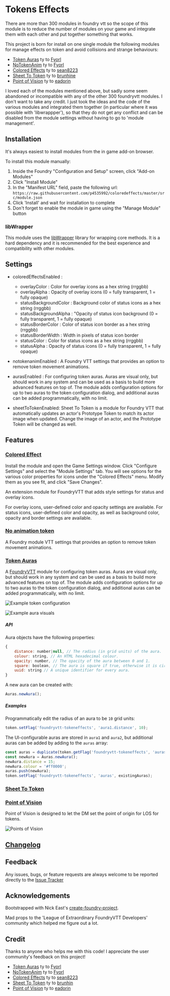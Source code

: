 # Tokens Effects

There are more than 300 modules in foundry vtt so the scope of this module is to reduce the number of modules on your game and integrate them with each other and put together something that works.

This project is born for install on one single module the following modules for manage effects on token and avoid collisions and strange behaviours:

- [Token Auras](https://bitbucket.org/Fyorl/token-auras/src/master/) ty to [Fyorl](https://bitbucket.org/Fyorl/)
- [NoTokenAnim](https://bitbucket.org/Fyorl/notokenanim/src/master/) ty to [Fyorl](https://bitbucket.org/Fyorl/)
- [Colored Effects](https://github.com/sean8223/coloredeffects) ty to [sean8223](https://github.com/sean8223)
- [Sheet To Token](https://gitlab.com/brunhine/foundry-SheetToToken/) ty to [brunhine](https://gitlab.com/brunhine)
- [Point of Vision](https://github.com/eadorin/point-of-vision) ty to [eadorin](https://github.com/eadorin)

I loved each of the modules mentioned above, but sadly some seem abandoned or incompatible with any of the other 300 foundryvtt modules. I don't want to take any credit. I just took the ideas and the code of the various modules and integrated them together (in particular where it was possible with 'libwrappper'), so that they do not get any conflict and can be disabled from the module settings without having to go to 'module management'.

## Installation

It's always easiest to install modules from the in game add-on browser.

To install this module manually:
1.  Inside the Foundry "Configuration and Setup" screen, click "Add-on Modules"
2.  Click "Install Module"
3.  In the "Manifest URL" field, paste the following url:
`https://raw.githubusercontent.com/p4535992/coloredeffects/master/src/module.json`
4.  Click 'Install' and wait for installation to complete
5.  Don't forget to enable the module in game using the "Manage Module" button

### libWrapper

This module uses the [libWrapper](https://github.com/ruipin/fvtt-lib-wrapper) library for wrapping core methods. It is a hard dependency and it is recommended for the best experience and compatibility with other modules.

## Settings

- coloredEffectsEnabled : 
    - overlayColor : Color for overlay icons as a hex string (rrggbb)
    - overlayAlpha : Opacity of overlay icons (0 = fully transparent, 1 = fully opaque)
    - statusBackgroundColor : Background color of status icons as a hex string (rrggbb)
    - statusBackgroundAlpha : "Opacity of status icon background (0 = fully transparent, 1 = fully opaque)
    - statusBorderColor : Color of status icon border as a hex string (rrggbb)
    - statusBorderWidth : Width in pixels of status icon border
    - statusColor : Color for status icons as a hex string (rrggbb)
    - statusAlpha : Opacity of status icons (0 = fully transparent, 1 = fully opaque)

- notokenanimEnabled : A Foundry VTT settings that provides an option to remove token movement animations.

- aurasEnabled : For configuring token auras. Auras are visual only, but should work in any system and can be used as a basis to build more advanced features on top of. The module adds configuration options for up to two auras to the token configuration dialog, and additional auras can be added programmatically, with no limit.

- sheetToTokenEnabled: Sheet To Token is a module for Foundry VTT that automatically updates an actor's Prototype Token to match its actor image when updated. Change the image of an actor, and the Prototype Token will be changed as well.

## Features


### [Colored Effect](https://github.com/sean8223/coloredeffects)

Install the module and open the Game Settings window. Click "Configure Settings" and select the "Module Settings" tab. You will see options for the various color properties for icons under the "Colored Effects" menu. Modify them as you see fit, and click "Save Changes".

An extension module for FoundryVTT that adds style settings for status and overlay icons.

For overlay icons, user-defined color and opacity settings are available. For status icons, user-defined color and opacity, as well as background color, opacity and border settings are available.

### [No animation token](https://bitbucket.org/Fyorl/notokenanim/src/master/)

A Foundry module VTT settings that provides an option to remove token movement animations.

### [Token Auras](https://bitbucket.org/Fyorl/token-auras/src/master/)

A [FoundryVTT](https://foundryvtt.com) module for configuring token auras. Auras are visual only, but should work in any system and can be used as a basis to build more advanced features on top of. The module adds configuration options for up to two auras to the token configuration dialog, and additional auras can be added programmatically, with no limit.

![Example token configuration](./images/example-config.jpg)

![Example aura visuals](./images/example-aura.jpg)

##### API

Aura objects have the following properties:
```js
{
    distance: number|null, // The radius (in grid units) of the aura.
    colour: string, // An HTML hexadecimal colour.
    opacity: number, // The opacity of the aura between 0 and 1.
    square: boolean, // The aura is square if true, otherwise it is circular.
    uuid: string // A unique identifier for every aura.
}
```

A new aura can be created with:
```js
Auras.newAura();
```

##### Examples
Programmatically edit the radius of an aura to be `10` grid units:
```js
token.setFlag('foundryvtt-tokeneffects', 'aura1.distance', 10);
```

The UI-configurable auras are stored in `aura1` and `aura2`, but additional auras can be added by adding to the `auras` array:
```js
const auras = duplicate(token.getFlag('foundryvtt-tokeneffects', 'auras'));
const newAura = Auras.newAura();
newAura.distance = 15;
newAura.colour = '#ff0000';
auras.push(newAura);
token.setFlag('foundryvtt-tokeneffects', 'auras', existingAuras);
```

### [Sheet To Token](https://gitlab.com/brunhine/foundry-SheetToToken/)

### [Point of Vision](https://github.com/eadorin/point-of-vision)

Point of Vision is designed to let the DM set the point of origin for LOS for tokens.


![Points of Vision](./images/menu.png?raw=true)

## [Changelog](./changelog.md)

## Feedback

Any issues, bugs, or feature requests are always welcome to be reported directly to the [Issue Tracker](https://github.com/p4535992/coloredeffects/issues )

## Acknowledgements

Bootstrapped with Nick East's [create-foundry-project](https://gitlab.com/foundry-projects/foundry-pc/create-foundry-project).

Mad props to the 'League of Extraordinary FoundryVTT Developers' community which helped me figure out a lot.

## Credit

Thanks to anyone who helps me with this code! I appreciate the user community's feedback on this project!

- [Token Auras](https://bitbucket.org/Fyorl/token-auras/src/master/) ty to [Fyorl](https://bitbucket.org/Fyorl/)
- [NoTokenAnim](https://bitbucket.org/Fyorl/notokenanim/src/master/) ty to [Fyorl](https://bitbucket.org/Fyorl/)
- [Colored Effects](https://github.com/sean8223/coloredeffects) ty to [sean8223](https://github.com/sean8223)
- [Sheet To Token](https://gitlab.com/brunhine/foundry-SheetToToken/) ty to [brunhin](https://gitlab.com/brunhine)
- [Point of Vision](https://github.com/eadorin/point-of-vision) ty to [eadorin](https://github.com/eadorin)
